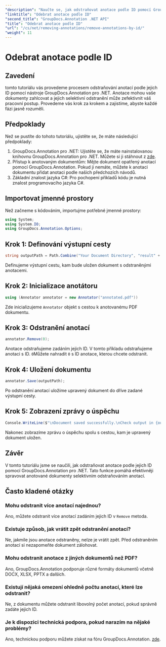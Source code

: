 ```yaml
---
"description": "Naučte se, jak odstraňovat anotace podle ID pomocí GroupDocs.Annotation pro .NET. Zefektivněte si pracovní postup s dokumenty."
"linktitle": "Odebrat anotace podle ID"
"second_title": "GroupDocs.Annotation .NET API"
"title": "Odebrat anotace podle ID"
"url": "/cs/net/removing-annotations/remove-annotations-by-id/"
"weight": 11
---
```


# Odebrat anotace podle ID

## Zavedení
tomto tutoriálu vás provedeme procesem odstraňování anotací podle jejich ID pomocí nástroje GroupDocs.Annotation pro .NET. Anotace mohou vaše dokumenty zahlcovat a jejich selektivní odstranění může zefektivnit váš pracovní postup. Provedeme vás krok za krokem a zajistíme, abyste každé fázi jasně rozuměli.
## Předpoklady
Než se pustíte do tohoto tutoriálu, ujistěte se, že máte následující předpoklady:
1. GroupDocs.Annotation pro .NET: Ujistěte se, že máte nainstalovanou knihovnu GroupDocs.Annotation pro .NET. Můžete si ji stáhnout z [zde](https://releases.groupdocs.com/annotation/net/).
2. Přístup k anotovaným dokumentům: Mějte dokument opatřený anotací pomocí GroupDocs.Annotation. Pokud ji nemáte, můžete k anotaci dokumentu přidat anotaci podle našich předchozích návodů.
3. Základní znalost jazyka C#: Pro pochopení příkladů kódu je nutná znalost programovacího jazyka C#.

## Importovat jmenné prostory
Než začneme s kódováním, importujme potřebné jmenné prostory:
```csharp
using System;
using System.IO;
using GroupDocs.Annotation.Options;
```

## Krok 1: Definování výstupní cesty
```csharp
string outputPath = Path.Combine("Your Document Directory", "result" + Path.GetExtension("input.pdf"));
```
Definujeme výstupní cestu, kam bude uložen dokument s odstraněnými anotacemi.
## Krok 2: Inicializace anotátoru
```csharp
using (Annotator annotator = new Annotator("annotated.pdf"))
```
Zde inicializujeme `Annotator` objekt s cestou k anotovanému PDF dokumentu.
## Krok 3: Odstranění anotací
```csharp
annotator.Remove(0);
```
Anotace odstraňujeme zadáním jejich ID. V tomto příkladu odstraňujeme anotaci s ID. `0`Můžete nahradit `0` s ID anotace, kterou chcete odstranit.
## Krok 4: Uložení dokumentu
```csharp
annotator.Save(outputPath);
```
Po odstranění anotací uložíme upravený dokument do dříve zadané výstupní cesty.
## Krok 5: Zobrazení zprávy o úspěchu
```csharp
Console.WriteLine($"\nDocument saved successfully.\nCheck output in {outputPath}.");
```
Nakonec zobrazíme zprávu o úspěchu spolu s cestou, kam je upravený dokument uložen.

## Závěr
V tomto tutoriálu jsme se naučili, jak odstraňovat anotace podle jejich ID pomocí GroupDocs.Annotation pro .NET. Tato funkce pomáhá efektivněji spravovat anotované dokumenty selektivním odstraňováním anotací.
## Často kladené otázky
### Mohu odstranit více anotací najednou?
Ano, můžete odstranit více anotací zadáním jejich ID v `Remove` metoda.
### Existuje způsob, jak vrátit zpět odstranění anotací?
Ne, jakmile jsou anotace odstraněny, nelze je vrátit zpět. Před odstraněním anotací si nezapomeňte dokument zálohovat.
### Mohu odstranit anotace z jiných dokumentů než PDF?
Ano, GroupDocs.Annotation podporuje různé formáty dokumentů včetně DOCX, XLSX, PPTX a dalších.
### Existují nějaká omezení ohledně počtu anotací, které lze odstranit?
Ne, z dokumentu můžete odstranit libovolný počet anotací, pokud správně zadáte jejich ID.
### Je k dispozici technická podpora, pokud narazím na nějaké problémy?
Ano, technickou podporu můžete získat na fóru GroupDocs.Annotation. [zde](https://forum.groupdocs.com/c/annotation/10).